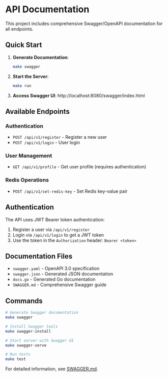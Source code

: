 # API Documentation

This project includes comprehensive Swagger/OpenAPI documentation for all endpoints.

## Quick Start

1. **Generate Documentation**:
   ```bash
   make swagger
   ```

2. **Start the Server**:
   ```bash
   make run
   ```

3. **Access Swagger UI**: http://localhost:8080/swagger/index.html

## Available Endpoints

### Authentication
- `POST /api/v1/register` - Register a new user
- `POST /api/v1/login` - User login

### User Management
- `GET /api/v1/profile` - Get user profile (requires authentication)

### Redis Operations
- `POST /api/v1/set-redis-key` - Set Redis key-value pair

## Authentication

The API uses JWT Bearer token authentication:

1. Register a user via `/api/v1/register`
2. Login via `/api/v1/login` to get a JWT token
3. Use the token in the `Authorization` header: `Bearer <token>`

## Documentation Files

- `swagger.yaml` - OpenAPI 3.0 specification
- `swagger.json` - Generated JSON documentation
- `docs.go` - Generated Go documentation
- `SWAGGER.md` - Comprehensive Swagger guide

## Commands

```bash
# Generate Swagger documentation
make swagger

# Install Swagger tools
make swagger-install

# Start server with Swagger UI
make swagger-serve

# Run tests
make test
```

For detailed information, see [SWAGGER.md](./SWAGGER.md).
